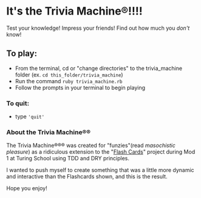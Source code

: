 # It's the Trivia Machine®!!!!
Test your knowledge! Impress your friends! Find out how much you *don't* know!

## To play:
- From the terminal, cd or "change directories" to the trivia_machine folder (ex. `cd this_folder/trivia_machine`)
- Run the command `ruby trivia_machine.rb`
- Follow the prompts in your terminal to begin playing

### To quit:
- type `'quit'`

### About the Trivia Machine®®
The Trivia Machine®®® was created for "funzies"(read *masochistic pleasure*) as a ridiculous extension to the "[Flash Cards](https://github.com/brennacodes/flash_cards/blob/main/README.md)" project during Mod 1 at Turing School using TDD and DRY principles.

I wanted to push myself to create something that was a little more dynamic and interactive than the Flashcards shown, and this is the result.

Hope you enjoy!
